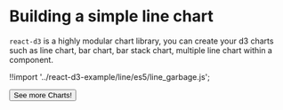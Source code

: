 # Building a simple line chart

`react-d3` is a highly modular chart library, you can create your d3 charts such as line chart, bar chart, bar stack chart, multiple line chart within a component.

<div id="line-garbage" class="demo"></div>
<script src="/react-d3-example/dist/min/es5/line_garbage.min.js"></script>

!!import '../react-d3-example/line/es5/line_garbage.js';


<a href="/basic">
  <button type="button" class="btn btn-danger btn-lg">See more Charts!</button>
</a>
